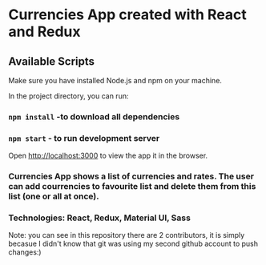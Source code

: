 # Currencies App created with React and Redux

## Available Scripts

Make sure you have installed Node.js and npm on your machine.

In the project directory, you can run:

### `npm install` -to download all dependencies
### `npm start` - to run development server

Open [http://localhost:3000](http://localhost:3000) to view the app it in the browser.


### Currencies App shows a list of currencies and rates. The user can add courrencies to favourite list and delete them from this list (one or all at once).

### Technologies: React, Redux, Material UI, Sass


Note: you can see in this repository there are 2 contributors, it is simply becasue I didn't know that git was using my second github account to push changes:) 
